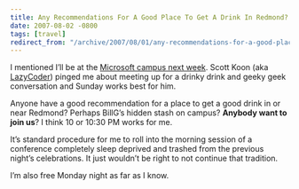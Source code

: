 ```yaml
---
title: Any Recommendations For A Good Place To Get A Drink In Redmond?
date: 2007-08-02 -0800
tags: [travel]
redirect_from: "/archive/2007/08/01/any-recommendations-for-a-good-place-to-get-a-drink.aspx/"
---
```


I mentioned I’ll be at the [Microsoft campus next
week](https://haacked.com/archive/2007/07/30/at-the-microsoft-campus-next-week-and-other-engagements.aspx "At the Microsoft Campus").
Scott Koon (aka
[LazyCoder](http://www.lazycoder.com/weblog/ "LazyCoder Blog")) pinged
me about meeting up for a drinky drink and geeky geek conversation and
Sunday works best for him.

Anyone have a good recommendation for a place to get a good drink in or
near Redmond? Perhaps BillG’s hidden stash on campus? **Anybody want to
join us**? I think 10 or 10:30 PM works for me.

It’s standard procedure for me to roll into the morning session of a
conference completely sleep deprived and trashed from the previous
night’s celebrations. It just wouldn’t be right to not continue that
tradition.

I’m also free Monday night as far as I know.

